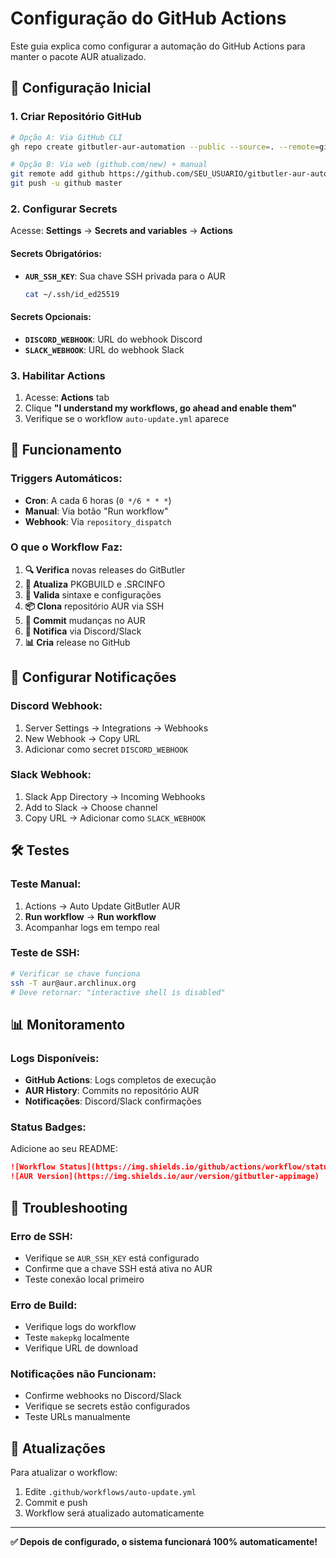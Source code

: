 # Configuração do GitHub Actions

Este guia explica como configurar a automação do GitHub Actions para manter o pacote AUR atualizado.

## 🔧 Configuração Inicial

### 1. Criar Repositório GitHub

```bash
# Opção A: Via GitHub CLI
gh repo create gitbutler-aur-automation --public --source=. --remote=github --push

# Opção B: Via web (github.com/new) + manual
git remote add github https://github.com/SEU_USUARIO/gitbutler-aur-automation.git
git push -u github master
```

### 2. Configurar Secrets

Acesse: **Settings** → **Secrets and variables** → **Actions**

#### Secrets Obrigatórios:

- **`AUR_SSH_KEY`**: Sua chave SSH privada para o AUR
  ```bash
  cat ~/.ssh/id_ed25519
  ```

#### Secrets Opcionais:

- **`DISCORD_WEBHOOK`**: URL do webhook Discord
- **`SLACK_WEBHOOK`**: URL do webhook Slack

### 3. Habilitar Actions

1. Acesse: **Actions** tab
2. Clique **"I understand my workflows, go ahead and enable them"**
3. Verifique se o workflow `auto-update.yml` aparece

## 🚀 Funcionamento

### Triggers Automáticos:

- **Cron**: A cada 6 horas (`0 */6 * * *`)
- **Manual**: Via botão "Run workflow"
- **Webhook**: Via `repository_dispatch`

### O que o Workflow Faz:

1. **🔍 Verifica** novas releases do GitButler
2. **📝 Atualiza** PKGBUILD e .SRCINFO
3. **🧪 Valida** sintaxe e configurações
4. **📦 Clona** repositório AUR via SSH
5. **💾 Commit** mudanças no AUR
6. **📢 Notifica** via Discord/Slack
7. **📊 Cria** release no GitHub

## 🔔 Configurar Notificações

### Discord Webhook:

1. Server Settings → Integrations → Webhooks
2. New Webhook → Copy URL
3. Adicionar como secret `DISCORD_WEBHOOK`

### Slack Webhook:

1. Slack App Directory → Incoming Webhooks
2. Add to Slack → Choose channel
3. Copy URL → Adicionar como `SLACK_WEBHOOK`

## 🛠️ Testes

### Teste Manual:

1. Actions → Auto Update GitButler AUR
2. **Run workflow** → **Run workflow**
3. Acompanhar logs em tempo real

### Teste de SSH:

```bash
# Verificar se chave funciona
ssh -T aur@aur.archlinux.org
# Deve retornar: "interactive shell is disabled"
```

## 📊 Monitoramento

### Logs Disponíveis:

- **GitHub Actions**: Logs completos de execução
- **AUR History**: Commits no repositório AUR
- **Notificações**: Discord/Slack confirmações

### Status Badges:

Adicione ao seu README:

```markdown
![Workflow Status](https://img.shields.io/github/actions/workflow/status/SEU_USUARIO/gitbutler-aur-automation/auto-update.yml)
![AUR Version](https://img.shields.io/aur/version/gitbutler-appimage)
```

## 🔧 Troubleshooting

### Erro de SSH:

- Verifique se `AUR_SSH_KEY` está configurado
- Confirme que a chave SSH está ativa no AUR
- Teste conexão local primeiro

### Erro de Build:

- Verifique logs do workflow
- Teste `makepkg` localmente
- Verifique URL de download

### Notificações não Funcionam:

- Confirme webhooks no Discord/Slack
- Verifique se secrets estão configurados
- Teste URLs manualmente

## 🔄 Atualizações

Para atualizar o workflow:

1. Edite `.github/workflows/auto-update.yml`
2. Commit e push
3. Workflow será atualizado automaticamente

---

**✅ Depois de configurado, o sistema funcionará 100% automaticamente!**